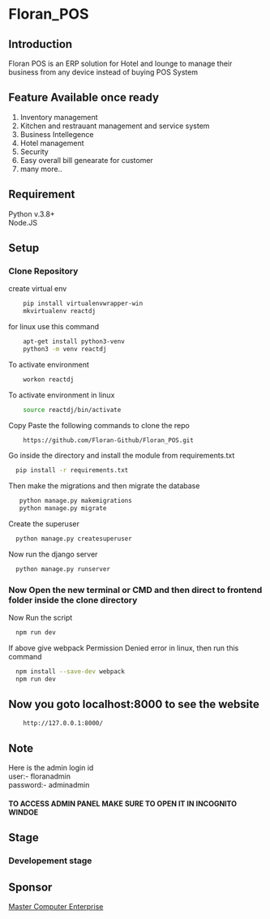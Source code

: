 # Floran_POS
## Introduction

Floran POS is an ERP solution for Hotel and lounge to manage their business from any device instead of buying POS System

## Feature Available once ready

<ol>
<li> Inventory management
<li> Kitchen and restrauant management and service system
<li> Business Intellegence
<li> Hotel management
<li> Security
<li> Easy overall bill genearate for customer
<li> many more..
</ol>

## Requirement 
Python v.3.8+
<br>Node.JS 
## Setup

### Clone Repository

create virtual env
```bash
    pip install virtualenvwrapper-win
    mkvirtualenv reactdj
```
for linux use this command
```bash
    apt-get install python3-venv  
    python3 -m venv reactdj
```

To activate environment
```bash
    workon reactdj
```

To activate environment in linux
```bash
    source reactdj/bin/activate
```

Copy Paste the following commands to clone the repo

```bash
    https://github.com/Floran-Github/Floran_POS.git
```
Go inside the directory and install the module from requirements.txt

```bash
  pip install -r requirements.txt
 ```
 
 Then make the migrations and then migrate the database
 
 ```bash
    python manage.py makemigrations
    python manage.py migrate
  ```
  
  Create the superuser 
  
  ```bash
    python manage.py createsuperuser
  ```
  
  Now run the django server
  
  ```bash
    python manage.py runserver
  ````
  
  <h3>Now Open the new terminal or CMD and then direct to frontend folder inside the clone directory</h3>
  
  Now Run the script
  
  ```bash
    npm run dev
  ```
  
  If above give webpack Permission Denied error in linux, then run this command
  ```bash
    npm install --save-dev webpack
    npm run dev
  ```
  
  <h2>Now you goto localhost:8000 to see the website</h2>
  
  ```bash
      http://127.0.0.1:8000/
  ```
  
  ## Note
  
  Here is the admin login id <br>
  user:- floranadmin<br>password:- adminadmin<h4> TO ACCESS ADMIN PANEL MAKE SURE TO OPEN IT IN INCOGNITO WINDOE </h4>
  
  ## Stage
  
  <h3> Developement stage </h3>
  
  ## Sponsor
  
  <a href="https://www.google.com/search?sxsrf=ALeKk01rNvQWOTqmMH1Igu5_nmRysHr3VA:1625576940815&q=masters+computer+enterprise+sakinaka&spell=1&sa=X&ved=2ahUKEwivwfKAws7xAhWZAHIKHY-PAFUQBSgAegQIARAw">Master Computer Enterprise</a>
  
